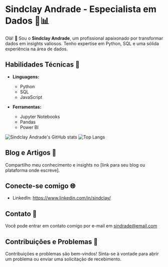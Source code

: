 # Sindclay Andrade - Especialista em Dados 💼📊

Olá! 👋 Sou o **Sindclay Andrade**, um profissional apaixonado por transformar dados em insights valiosos. Tenho expertise em Python, SQL e uma sólida experiência na área de dados.

## Habilidades Técnicas 🚀

- **Linguagens:**
  - Python
  - SQL
  - JavaScript

- **Ferramentas:**
  - Jupyter Notebooks
  - Pandas
  - Power BI

![Sindclay Andrade's GitHub stats](https://github-readme-stats.vercel.app/api?username=sindrade&show_icons=true&theme=transparent) 
![Top Langs](https://github-readme-stats.vercel.app/api/top-langs/?username=sindrade&layout=compact)


## Blog e Artigos 📝

Compartilho meu conhecimento e insights no [link para seu blog ou plataforma onde escreve].

## Conecte-se comigo 🌐

- LinkedIn: https://www.linkedin.com/in/sindclay/


## Contato 📧

Você pode entrar em contato comigo por e-mail em sindrade@email.com

## Contribuições e Problemas 🤝

Contribuições e problemas são bem-vindos! Sinta-se à vontade para abrir um problema ou enviar uma solicitação de recebimento.
